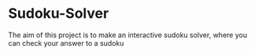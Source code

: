 # Sudoku-Solver
The aim of this project is to make an interactive sudoku solver, where you can check your answer to a sudoku
